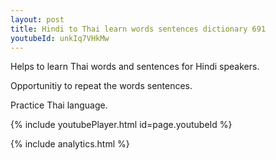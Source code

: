 ```yaml
---
layout: post
title: Hindi to Thai learn words sentences dictionary 691 
youtubeId: unkIq7VHkMw
---
```

 
 
Helps to learn Thai words and sentences for Hindi speakers.

Opportunitiy to repeat the words sentences. 

Practice Thai language. 
 
{% include youtubePlayer.html id=page.youtubeId %}
 
 
{% include analytics.html %}